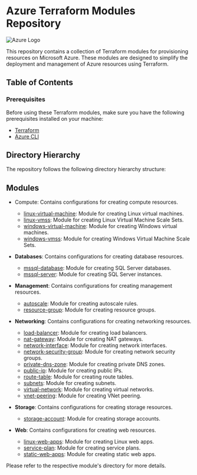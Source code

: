 # Azure Terraform Modules Repository

![Azure Logo](https://upload.wikimedia.org/wikipedia/commons/thumb/a/a8/Microsoft_Azure_Logo.svg/1280px-Microsoft_Azure_Logo.svg.png)

This repository contains a collection of Terraform modules for provisioning resources on Microsoft Azure. These modules are designed to simplify the deployment and management of Azure resources using Terraform.

## Table of Contents

### Prerequisites

Before using these Terraform modules, make sure you have the following prerequisites installed on your machine:

- [Terraform](https://www.terraform.io/downloads.html)
- [Azure CLI](https://docs.microsoft.com/en-us/cli/azure/install-azure-cli)

## Directory Hierarchy

The repository follows the following directory hierarchy structure:

## Modules

- Compute: Contains configurations for creating compute resources.
  - [linux-virtual-machine](modules/Compute/linux-virtual-machine): Module for creating Linux virtual machines.
  - [linux-vmss](modules/Compute/linux-vmss): Module for creating Linux Virtual Machine Scale Sets.
  - [windows-virtual-machine](modules/Compute/windows-virtual-machine): Module for creating Windows virtual machines.
  - [windows-vmss](modules/Compute/windows-vmss): Module for creating Windows Virtual Machine Scale Sets.

- **Databases**: Contains configurations for creating database resources.
  - [mssql-database](modules/Databases/mssql-database): Module for creating SQL Server databases.
  - [mssql-server](modules/Databases/mssql-server): Module for creating SQL Server instances.

- **Management**: Contains configurations for creating management resources.
  - [autoscale](modules/Management/autoscale): Module for creating autoscale rules.
  - [resource-group](modules/Management/resource-group): Module for creating resource groups.

- **Networking**: Contains configurations for creating networking resources.
  - [load-balancer](modules/Networking/load-balancer): Module for creating load balancers.
  - [nat-gateway](modules/Networking/nat-gateway): Module for creating NAT gateways.
  - [network-interface](modules/Networking/network-interface): Module for creating network interfaces.
  - [network-security-group](modules/Networking/network-security-group): Module for creating network security groups.
  - [private-dns-zone](modules/Networking/private-dns-zone): Module for creating private DNS zones.
  - [public-ip](modules/Networking/public-ip): Module for creating public IPs.
  - [route-table](modules/Networking/route-table): Module for creating route tables.
  - [subnets](modules/Networking/subnets): Module for creating subnets.
  - [virtual-network](modules/Networking/virtual-network): Module for creating virtual networks.
  - [vnet-peering](modules/Networking/vnet-peering): Module for creating VNet peering.

- **Storage**: Contains configurations for creating storage resources.
  - [storage-account](modules/Storage/storage-account): Module for creating storage accounts.

- **Web**: Contains configurations for creating web resources.
  - [linux-web-apps](modules/Web/linux-web-apps): Module for creating Linux web apps.
  - [service-plan](modules/Web/service-plan): Module for creating service plans.
  - [static-web-apps](modules/Web/static-web-apps): Module for creating static web apps.

Please refer to the respective module's directory for more details.